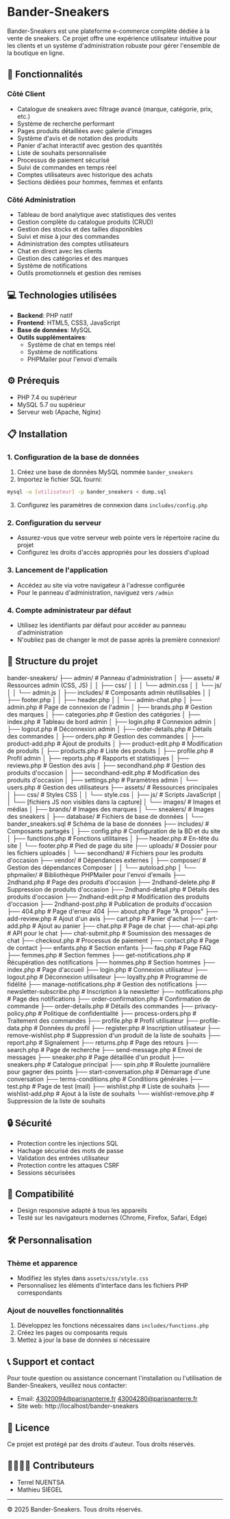 # Bander-Sneakers

Bander-Sneakers est une plateforme e-commerce complète dédiée à la vente de sneakers. Ce projet offre une expérience utilisateur intuitive pour les clients et un système d'administration robuste pour gérer l'ensemble de la boutique en ligne.

## 🚀 Fonctionnalités

### Côté Client
- Catalogue de sneakers avec filtrage avancé (marque, catégorie, prix, etc.)
- Système de recherche performant
- Pages produits détaillées avec galerie d'images
- Système d'avis et de notation des produits
- Panier d'achat interactif avec gestion des quantités
- Liste de souhaits personnalisée
- Processus de paiement sécurisé
- Suivi de commandes en temps réel
- Comptes utilisateurs avec historique des achats
- Sections dédiées pour hommes, femmes et enfants

### Côté Administration
- Tableau de bord analytique avec statistiques des ventes
- Gestion complète du catalogue produits (CRUD)
- Gestion des stocks et des tailles disponibles
- Suivi et mise à jour des commandes
- Administration des comptes utilisateurs
- Chat en direct avec les clients
- Gestion des catégories et des marques
- Système de notifications
- Outils promotionnels et gestion des remises

## 💻 Technologies utilisées

- **Backend**: PHP natif
- **Frontend**: HTML5, CSS3, JavaScript
- **Base de données**: MySQL
- **Outils supplémentaires**:
  - Système de chat en temps réel
  - Système de notifications
  - PHPMailer pour l'envoi d'emails

## ⚙️ Prérequis

- PHP 7.4 ou supérieur
- MySQL 5.7 ou supérieur
- Serveur web (Apache, Nginx)

## 📋 Installation

### 1. Configuration de la base de données
1. Créez une base de données MySQL nommée `bander_sneakers`
2. Importez le fichier SQL fourni:
```bash
mysql -u [utilisateur] -p bander_sneakers < dump.sql
```
3. Configurez les paramètres de connexion dans `includes/config.php`

### 2. Configuration du serveur
- Assurez-vous que votre serveur web pointe vers le répertoire racine du projet
- Configurez les droits d'accès appropriés pour les dossiers d'upload

### 3. Lancement de l'application
- Accédez au site via votre navigateur à l'adresse configurée
- Pour le panneau d'administration, naviguez vers `/admin`

### 4. Compte administrateur par défaut
- Utilisez les identifiants par défaut pour accéder au panneau d'administration
- N'oubliez pas de changer le mot de passe après la première connexion!

## 📁 Structure du projet
bander-sneakers/
├── admin/                 # Panneau d'administration
│   ├── assets/            # Ressources admin (CSS, JS)
│   │   ├── css/
│   │   │   └── admin.css
│   │   └── js/
│   │       └── admin.js
│   ├── includes/          # Composants admin réutilisables
│   │   ├── footer.php
│   │   ├── header.php
│   │   └── admin-chat.php
│   ├── admin.php          # Page de connexion de l'admin
│   ├── brands.php         # Gestion des marques
│   ├── categories.php     # Gestion des catégories
│   ├── index.php          # Tableau de bord admin
│   ├── login.php          # Connexion admin
│   ├── logout.php         # Déconnexion admin
│   ├── order-details.php  # Détails des commandes
│   ├── orders.php         # Gestion des commandes
│   ├── product-add.php    # Ajout de produits
│   ├── product-edit.php   # Modification de produits
│   ├── products.php       # Liste des produits
│   ├── profile.php        # Profil admin
│   ├── reports.php        # Rapports et statistiques
│   ├── reviews.php        # Gestion des avis
│   ├── secondhand.php     # Gestion des produits d'occasion
│   ├── secondhand-edit.php # Modification des produits d'occasion
│   ├── settings.php       # Paramètres admin
│   └── users.php          # Gestion des utilisateurs
├── assets/                # Ressources principales
│   ├── css/               # Styles CSS
│   │   └── style.css
│   ├── js/                # Scripts JavaScript
│   │   └── [fichiers JS non visibles dans la capture]
│   └── images/            # Images et médias
│       ├── brands/        # Images des marques
│       └── sneakers/      # Images des sneakers
│
├── database/              # Fichiers de base de données
│   └── bander_sneakers.sql # Schéma de la base de données
├── includes/              # Composants partagés
│   ├── config.php         # Configuration de la BD et du site
│   ├── functions.php      # Fonctions utilitaires
│   ├── header.php         # En-tête du site
│   └── footer.php         # Pied de page du site
├── uploads/               # Dossier pour les fichiers uploadés
│   └── secondhand/        # Fichiers pour les produits d'occasion
├── vendor/                # Dépendances externes
│   ├── composer/          # Gestion des dépendances Composer
│   │   └── autoload.php
│   └── phpmailer/         # Bibliothèque PHPMailer pour l'envoi d'emails
├── 2ndhand.php            # Page des produits d'occasion
├── 2ndhand-delete.php     # Suppression de produits d'occasion
├── 2ndhand-detail.php     # Détails des produits d'occasion
├── 2ndhand-edit.php       # Modification des produits d'occasion
├── 2ndhand-post.php       # Publication de produits d'occasion
├── 404.php                # Page d'erreur 404
├── about.php              # Page "À propos"
├── add-review.php         # Ajout d'un avis
├── cart.php               # Panier d'achat
├── cart-add.php           # Ajout au panier
├── chat.php               # Page de chat
├── chat-api.php           # API pour le chat
├── chat-submit.php        # Soumission des messages de chat
├── checkout.php           # Processus de paiement
├── contact.php            # Page de contact
├── enfants.php            # Section enfants
├── faq.php                # Page FAQ
├── femmes.php             # Section femmes
├── get-notifications.php  # Récupération des notifications
├── hommes.php             # Section hommes
├── index.php              # Page d'accueil
├── login.php              # Connexion utilisateur
├── logout.php             # Déconnexion utilisateur
├── loyalty.php            # Programme de fidélité
├── manage-notifications.php # Gestion des notifications
├── newsletter-subscribe.php # Inscription à la newsletter
├── notifications.php      # Page des notifications
├── order-confirmation.php # Confirmation de commande
├── order-details.php      # Détails des commandes
├── privacy-policy.php     # Politique de confidentialité
├── process-orders.php     # Traitement des commandes
├── profile.php            # Profil utilisateur
├── profile-data.php       # Données du profil
├── register.php           # Inscription utilisateur
├── remove-wishlist.php    # Suppression d'un produit de la liste de souhaits
├── report.php             # Signalement
├── returns.php            # Page des retours
├── search.php             # Page de recherche
├── send-message.php       # Envoi de messages
├── sneaker.php            # Page détaillée d'un produit
├── sneakers.php           # Catalogue principal
├── spin.php               # Roulette journalière pour gagner des points
├── start-conversation.php # Démarrage d'une conversation
├── terms-conditions.php   # Conditions générales
├── test.php               # Page de test (mail)
├── wishlist.php           # Liste de souhaits
├── wishlist-add.php       # Ajout à la liste de souhaits
└── wishlist-remove.php    # Suppression de la liste de souhaits

## 🔒 Sécurité

- Protection contre les injections SQL
- Hachage sécurisé des mots de passe
- Validation des entrées utilisateur
- Protection contre les attaques CSRF
- Sessions sécurisées

## 📱 Compatibilité

- Design responsive adapté à tous les appareils
- Testé sur les navigateurs modernes (Chrome, Firefox, Safari, Edge)

## 🛠️ Personnalisation

### Thème et apparence
- Modifiez les styles dans `assets/css/style.css`
- Personnalisez les éléments d'interface dans les fichiers PHP correspondants

### Ajout de nouvelles fonctionnalités
1. Développez les fonctions nécessaires dans `includes/functions.php`
2. Créez les pages ou composants requis
3. Mettez à jour la base de données si nécessaire

## 📞 Support et contact

Pour toute question ou assistance concernant l'installation ou l'utilisation de Bander-Sneakers, veuillez nous contacter:

- Email: 43020094@parisnanterre.fr
         43004280@parisnanterre.fr
- Site web: http://localhost/bander-sneakers

## 📄 Licence

Ce projet est protégé par des droits d'auteur. Tous droits réservés.

## 👨‍👩‍👧‍👦 Contributeurs

- Terrel NUENTSA
- Mathieu SIEGEL

---

© 2025 Bander-Sneakers. Tous droits réservés.
